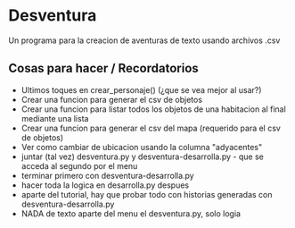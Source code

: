 # Desventura

Un programa para la creacion de aventuras de texto usando archivos .csv

## Cosas para hacer / Recordatorios

- Ultimos toques en crear_personaje() (¿que se vea mejor al usar?)
- Crear una funcion para generar el csv de objetos
- Crear una funcion para listar todos los objetos de una habitacion al final mediante una lista
- Crear una funcion para generar el csv del mapa (requerido para el csv de objetos)
- Ver como cambiar de ubicacion usando la columna "adyacentes"
- juntar (tal vez) desventura.py y desventura-desarrolla.py - que se acceda al segundo por el menu
- terminar primero con desventura-desarrolla.py
- hacer toda la logica en desarrolla.py despues
- aparte del tutorial, hay que probar todo con historias generadas con desventura-desarrolla.py
- NADA de texto aparte del menu el desventura.py, solo logia
